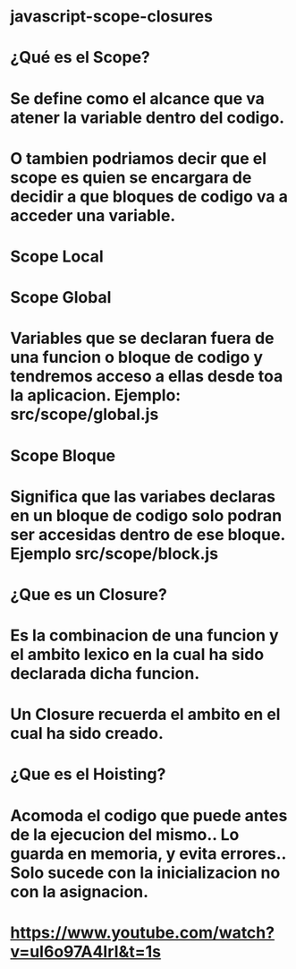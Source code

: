 # javascript-scope-closures

# ¿Qué es el Scope?
# Se define como el alcance que va atener la variable dentro del codigo.
# O tambien podriamos decir que el scope es quien se encargara de decidir a que bloques de codigo va a acceder una variable.

# Scope Local

# Scope Global
# Variables que se declaran fuera de una funcion o bloque de codigo y tendremos acceso a ellas desde toa la aplicacion. Ejemplo: src/scope/global.js

# Scope Bloque
# Significa que las variabes declaras en un bloque de codigo solo podran ser accesidas dentro de ese bloque. Ejemplo src/scope/block.js


# ¿Que es un Closure?
# Es la combinacion de una funcion y el ambito lexico en la cual ha sido declarada dicha funcion.
# Un Closure recuerda el ambito en el cual ha sido creado.

# ¿Que es el Hoisting?
# Acomoda el codigo que puede antes de la ejecucion del mismo.. Lo guarda en memoria, y evita errores.. Solo sucede con la inicializacion no con la asignacion.
# https://www.youtube.com/watch?v=uI6o97A4IrI&t=1s
